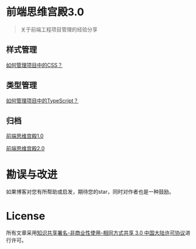 # 前端思维宫殿3.0

> 关于前端工程项目管理的经验分享

## 样式管理

[如何管理项目中的CSS？](https://github.com/coconilu/Blog/issues/174)

## 类型管理

[如何管理项目中的TypeScript？](https://github.com/coconilu/Blog/issues/175)

## 归档
[前端思维宫殿1.0](https://github.com/coconilu/Blog/issues/171)

[前端思维宫殿2.0](https://github.com/coconilu/Blog/issues/173)

# 勘误与改进

如果博客对您有所帮助或启发，期待您的star，同时对作者也是一种鼓励。

# License

所有文章采用[知识共享署名-非商业性使用-相同方式共享 3.0 中国大陆许可协议](http://creativecommons.org/licenses/by-nc-sa/3.0/cn/)进行许可。
